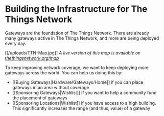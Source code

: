 # Building the Infrastructure for The Things Network

Gateways are the foundation of The Things Network. There are already many gateways active in The Things Network, and more are being deployed every day.

[[/uploads/TTN-Map.jpg]]
_A live version of this map is available on [thethingsnetwork.org/map](http://thethingsnetwork.org/map)_

To keep improving network coverage, we want to keep deploying more gateways across the world. You can help us doing this by:

* [[Buying Gateways|Hardware/Gateways/Home]] if you can place gateways in an area without coverage
* [[Sponsoring Gateways|Wishlist]] if you want to help a community fund the placement of gateways
* [[Sponsoring Locations|Wishlist]] if you have access to a high building. This significantly increases the range (and thus, value) of a gateway
